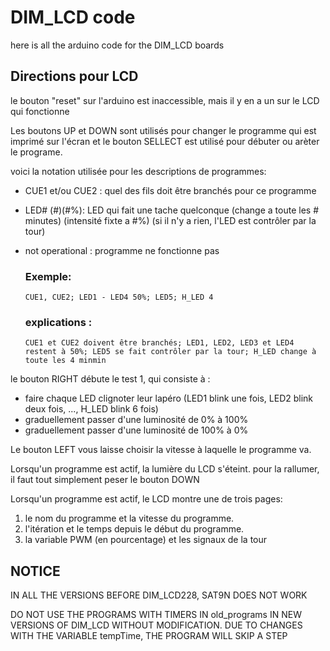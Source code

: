 # DIM_LCD code
here is all the arduino code for the DIM_LCD boards

## Directions pour LCD
le bouton "reset" sur l'arduino est inaccessible, mais il y en a un sur le LCD qui fonctionne
  
Les boutons UP et DOWN sont utilisés pour changer le programme qui est imprimé sur l'écran et
le bouton SELLECT est utilisé pour débuter ou arèter le programe. 

voici la notation utilisée pour les descriptions de programmes:
- CUE1 et/ou CUE2 : quel des fils doit être branchés pour ce programme
- LED# (#)(#%): LED qui fait une tache quelconque (change a toute les # minutes) (intensité fixte a #%) (si il n'y a rien, l'LED est contrôler par la tour)
- not operational : programme ne fonctionne pas   

  ### Exemple:
  ```
  CUE1, CUE2; LED1 - LED4 50%; LED5; H_LED 4
  ```
  
  ### explications : 
  ```
  CUE1 et CUE2 doivent être branchés; LED1, LED2, LED3 et LED4 restent à 50%; LED5 se fait contrôler par la tour; H_LED change à toute les 4 minmin
  ```

le bouton RIGHT débute le test 1, qui consiste à :
- faire chaque LED clignoter leur lapéro (LED1 blink une fois, LED2 blink deux fois, ..., H_LED blink 6 fois)
- graduellement passer d'une luminosité de 0% à 100%
- graduellement passer d'une luminosité de 100% à 0%

Le bouton LEFT vous laisse choisir la vitesse à laquelle le programme va.

Lorsqu'un programme est actif, la lumière du LCD s'éteint. pour la rallumer, il faut tout simplement peser le bouton DOWN

Lorsqu'un programme est actif, le LCD montre une de trois pages:
1. le nom du programme et la vitesse du programme.
2. l'itération et le temps depuis le début du programme.
3. la variable PWM (en pourcentage) et les signaux de la tour

## NOTICE
IN ALL THE VERSIONS BEFORE DIM_LCD228, SAT9N DOES NOT WORK

DO NOT USE THE PROGRAMS WITH TIMERS IN old_programs IN NEW VERSIONS OF DIM_LCD WITHOUT MODIFICATION. DUE TO CHANGES WITH THE VARIABLE tempTime, THE PROGRAM WILL SKIP A STEP
